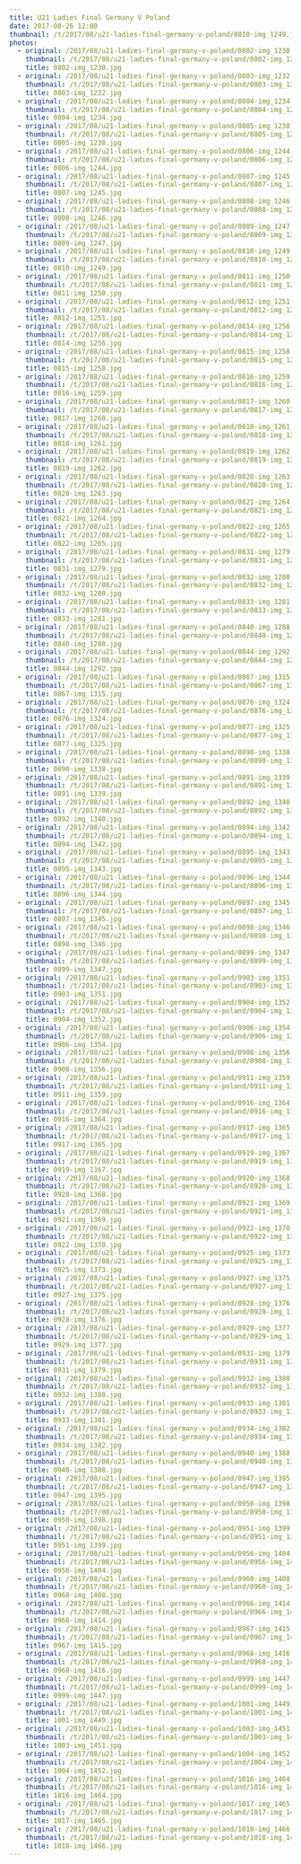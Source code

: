 ```yaml
---
title: U21 Ladies Final Germany V Poland
date: 2017-08-26 12:00
thumbnail: /t/2017/08/u21-ladies-final-germany-v-poland/0810-img_1249.jpg
photos:
  - original: /2017/08/u21-ladies-final-germany-v-poland/0802-img_1230.jpg
    thumbnail: /t/2017/08/u21-ladies-final-germany-v-poland/0802-img_1230.jpg
    title: 0802-img_1230.jpg
  - original: /2017/08/u21-ladies-final-germany-v-poland/0803-img_1232.jpg
    thumbnail: /t/2017/08/u21-ladies-final-germany-v-poland/0803-img_1232.jpg
    title: 0803-img_1232.jpg
  - original: /2017/08/u21-ladies-final-germany-v-poland/0804-img_1234.jpg
    thumbnail: /t/2017/08/u21-ladies-final-germany-v-poland/0804-img_1234.jpg
    title: 0804-img_1234.jpg
  - original: /2017/08/u21-ladies-final-germany-v-poland/0805-img_1238.jpg
    thumbnail: /t/2017/08/u21-ladies-final-germany-v-poland/0805-img_1238.jpg
    title: 0805-img_1238.jpg
  - original: /2017/08/u21-ladies-final-germany-v-poland/0806-img_1244.jpg
    thumbnail: /t/2017/08/u21-ladies-final-germany-v-poland/0806-img_1244.jpg
    title: 0806-img_1244.jpg
  - original: /2017/08/u21-ladies-final-germany-v-poland/0807-img_1245.jpg
    thumbnail: /t/2017/08/u21-ladies-final-germany-v-poland/0807-img_1245.jpg
    title: 0807-img_1245.jpg
  - original: /2017/08/u21-ladies-final-germany-v-poland/0808-img_1246.jpg
    thumbnail: /t/2017/08/u21-ladies-final-germany-v-poland/0808-img_1246.jpg
    title: 0808-img_1246.jpg
  - original: /2017/08/u21-ladies-final-germany-v-poland/0809-img_1247.jpg
    thumbnail: /t/2017/08/u21-ladies-final-germany-v-poland/0809-img_1247.jpg
    title: 0809-img_1247.jpg
  - original: /2017/08/u21-ladies-final-germany-v-poland/0810-img_1249.jpg
    thumbnail: /t/2017/08/u21-ladies-final-germany-v-poland/0810-img_1249.jpg
    title: 0810-img_1249.jpg
  - original: /2017/08/u21-ladies-final-germany-v-poland/0811-img_1250.jpg
    thumbnail: /t/2017/08/u21-ladies-final-germany-v-poland/0811-img_1250.jpg
    title: 0811-img_1250.jpg
  - original: /2017/08/u21-ladies-final-germany-v-poland/0812-img_1251.jpg
    thumbnail: /t/2017/08/u21-ladies-final-germany-v-poland/0812-img_1251.jpg
    title: 0812-img_1251.jpg
  - original: /2017/08/u21-ladies-final-germany-v-poland/0814-img_1256.jpg
    thumbnail: /t/2017/08/u21-ladies-final-germany-v-poland/0814-img_1256.jpg
    title: 0814-img_1256.jpg
  - original: /2017/08/u21-ladies-final-germany-v-poland/0815-img_1258.jpg
    thumbnail: /t/2017/08/u21-ladies-final-germany-v-poland/0815-img_1258.jpg
    title: 0815-img_1258.jpg
  - original: /2017/08/u21-ladies-final-germany-v-poland/0816-img_1259.jpg
    thumbnail: /t/2017/08/u21-ladies-final-germany-v-poland/0816-img_1259.jpg
    title: 0816-img_1259.jpg
  - original: /2017/08/u21-ladies-final-germany-v-poland/0817-img_1260.jpg
    thumbnail: /t/2017/08/u21-ladies-final-germany-v-poland/0817-img_1260.jpg
    title: 0817-img_1260.jpg
  - original: /2017/08/u21-ladies-final-germany-v-poland/0818-img_1261.jpg
    thumbnail: /t/2017/08/u21-ladies-final-germany-v-poland/0818-img_1261.jpg
    title: 0818-img_1261.jpg
  - original: /2017/08/u21-ladies-final-germany-v-poland/0819-img_1262.jpg
    thumbnail: /t/2017/08/u21-ladies-final-germany-v-poland/0819-img_1262.jpg
    title: 0819-img_1262.jpg
  - original: /2017/08/u21-ladies-final-germany-v-poland/0820-img_1263.jpg
    thumbnail: /t/2017/08/u21-ladies-final-germany-v-poland/0820-img_1263.jpg
    title: 0820-img_1263.jpg
  - original: /2017/08/u21-ladies-final-germany-v-poland/0821-img_1264.jpg
    thumbnail: /t/2017/08/u21-ladies-final-germany-v-poland/0821-img_1264.jpg
    title: 0821-img_1264.jpg
  - original: /2017/08/u21-ladies-final-germany-v-poland/0822-img_1265.jpg
    thumbnail: /t/2017/08/u21-ladies-final-germany-v-poland/0822-img_1265.jpg
    title: 0822-img_1265.jpg
  - original: /2017/08/u21-ladies-final-germany-v-poland/0831-img_1279.jpg
    thumbnail: /t/2017/08/u21-ladies-final-germany-v-poland/0831-img_1279.jpg
    title: 0831-img_1279.jpg
  - original: /2017/08/u21-ladies-final-germany-v-poland/0832-img_1280.jpg
    thumbnail: /t/2017/08/u21-ladies-final-germany-v-poland/0832-img_1280.jpg
    title: 0832-img_1280.jpg
  - original: /2017/08/u21-ladies-final-germany-v-poland/0833-img_1281.jpg
    thumbnail: /t/2017/08/u21-ladies-final-germany-v-poland/0833-img_1281.jpg
    title: 0833-img_1281.jpg
  - original: /2017/08/u21-ladies-final-germany-v-poland/0840-img_1288.jpg
    thumbnail: /t/2017/08/u21-ladies-final-germany-v-poland/0840-img_1288.jpg
    title: 0840-img_1288.jpg
  - original: /2017/08/u21-ladies-final-germany-v-poland/0844-img_1292.jpg
    thumbnail: /t/2017/08/u21-ladies-final-germany-v-poland/0844-img_1292.jpg
    title: 0844-img_1292.jpg
  - original: /2017/08/u21-ladies-final-germany-v-poland/0867-img_1315.jpg
    thumbnail: /t/2017/08/u21-ladies-final-germany-v-poland/0867-img_1315.jpg
    title: 0867-img_1315.jpg
  - original: /2017/08/u21-ladies-final-germany-v-poland/0876-img_1324.jpg
    thumbnail: /t/2017/08/u21-ladies-final-germany-v-poland/0876-img_1324.jpg
    title: 0876-img_1324.jpg
  - original: /2017/08/u21-ladies-final-germany-v-poland/0877-img_1325.jpg
    thumbnail: /t/2017/08/u21-ladies-final-germany-v-poland/0877-img_1325.jpg
    title: 0877-img_1325.jpg
  - original: /2017/08/u21-ladies-final-germany-v-poland/0890-img_1338.jpg
    thumbnail: /t/2017/08/u21-ladies-final-germany-v-poland/0890-img_1338.jpg
    title: 0890-img_1338.jpg
  - original: /2017/08/u21-ladies-final-germany-v-poland/0891-img_1339.jpg
    thumbnail: /t/2017/08/u21-ladies-final-germany-v-poland/0891-img_1339.jpg
    title: 0891-img_1339.jpg
  - original: /2017/08/u21-ladies-final-germany-v-poland/0892-img_1340.jpg
    thumbnail: /t/2017/08/u21-ladies-final-germany-v-poland/0892-img_1340.jpg
    title: 0892-img_1340.jpg
  - original: /2017/08/u21-ladies-final-germany-v-poland/0894-img_1342.jpg
    thumbnail: /t/2017/08/u21-ladies-final-germany-v-poland/0894-img_1342.jpg
    title: 0894-img_1342.jpg
  - original: /2017/08/u21-ladies-final-germany-v-poland/0895-img_1343.jpg
    thumbnail: /t/2017/08/u21-ladies-final-germany-v-poland/0895-img_1343.jpg
    title: 0895-img_1343.jpg
  - original: /2017/08/u21-ladies-final-germany-v-poland/0896-img_1344.jpg
    thumbnail: /t/2017/08/u21-ladies-final-germany-v-poland/0896-img_1344.jpg
    title: 0896-img_1344.jpg
  - original: /2017/08/u21-ladies-final-germany-v-poland/0897-img_1345.jpg
    thumbnail: /t/2017/08/u21-ladies-final-germany-v-poland/0897-img_1345.jpg
    title: 0897-img_1345.jpg
  - original: /2017/08/u21-ladies-final-germany-v-poland/0898-img_1346.jpg
    thumbnail: /t/2017/08/u21-ladies-final-germany-v-poland/0898-img_1346.jpg
    title: 0898-img_1346.jpg
  - original: /2017/08/u21-ladies-final-germany-v-poland/0899-img_1347.jpg
    thumbnail: /t/2017/08/u21-ladies-final-germany-v-poland/0899-img_1347.jpg
    title: 0899-img_1347.jpg
  - original: /2017/08/u21-ladies-final-germany-v-poland/0903-img_1351.jpg
    thumbnail: /t/2017/08/u21-ladies-final-germany-v-poland/0903-img_1351.jpg
    title: 0903-img_1351.jpg
  - original: /2017/08/u21-ladies-final-germany-v-poland/0904-img_1352.jpg
    thumbnail: /t/2017/08/u21-ladies-final-germany-v-poland/0904-img_1352.jpg
    title: 0904-img_1352.jpg
  - original: /2017/08/u21-ladies-final-germany-v-poland/0906-img_1354.jpg
    thumbnail: /t/2017/08/u21-ladies-final-germany-v-poland/0906-img_1354.jpg
    title: 0906-img_1354.jpg
  - original: /2017/08/u21-ladies-final-germany-v-poland/0908-img_1356.jpg
    thumbnail: /t/2017/08/u21-ladies-final-germany-v-poland/0908-img_1356.jpg
    title: 0908-img_1356.jpg
  - original: /2017/08/u21-ladies-final-germany-v-poland/0911-img_1359.jpg
    thumbnail: /t/2017/08/u21-ladies-final-germany-v-poland/0911-img_1359.jpg
    title: 0911-img_1359.jpg
  - original: /2017/08/u21-ladies-final-germany-v-poland/0916-img_1364.jpg
    thumbnail: /t/2017/08/u21-ladies-final-germany-v-poland/0916-img_1364.jpg
    title: 0916-img_1364.jpg
  - original: /2017/08/u21-ladies-final-germany-v-poland/0917-img_1365.jpg
    thumbnail: /t/2017/08/u21-ladies-final-germany-v-poland/0917-img_1365.jpg
    title: 0917-img_1365.jpg
  - original: /2017/08/u21-ladies-final-germany-v-poland/0919-img_1367.jpg
    thumbnail: /t/2017/08/u21-ladies-final-germany-v-poland/0919-img_1367.jpg
    title: 0919-img_1367.jpg
  - original: /2017/08/u21-ladies-final-germany-v-poland/0920-img_1368.jpg
    thumbnail: /t/2017/08/u21-ladies-final-germany-v-poland/0920-img_1368.jpg
    title: 0920-img_1368.jpg
  - original: /2017/08/u21-ladies-final-germany-v-poland/0921-img_1369.jpg
    thumbnail: /t/2017/08/u21-ladies-final-germany-v-poland/0921-img_1369.jpg
    title: 0921-img_1369.jpg
  - original: /2017/08/u21-ladies-final-germany-v-poland/0922-img_1370.jpg
    thumbnail: /t/2017/08/u21-ladies-final-germany-v-poland/0922-img_1370.jpg
    title: 0922-img_1370.jpg
  - original: /2017/08/u21-ladies-final-germany-v-poland/0925-img_1373.jpg
    thumbnail: /t/2017/08/u21-ladies-final-germany-v-poland/0925-img_1373.jpg
    title: 0925-img_1373.jpg
  - original: /2017/08/u21-ladies-final-germany-v-poland/0927-img_1375.jpg
    thumbnail: /t/2017/08/u21-ladies-final-germany-v-poland/0927-img_1375.jpg
    title: 0927-img_1375.jpg
  - original: /2017/08/u21-ladies-final-germany-v-poland/0928-img_1376.jpg
    thumbnail: /t/2017/08/u21-ladies-final-germany-v-poland/0928-img_1376.jpg
    title: 0928-img_1376.jpg
  - original: /2017/08/u21-ladies-final-germany-v-poland/0929-img_1377.jpg
    thumbnail: /t/2017/08/u21-ladies-final-germany-v-poland/0929-img_1377.jpg
    title: 0929-img_1377.jpg
  - original: /2017/08/u21-ladies-final-germany-v-poland/0931-img_1379.jpg
    thumbnail: /t/2017/08/u21-ladies-final-germany-v-poland/0931-img_1379.jpg
    title: 0931-img_1379.jpg
  - original: /2017/08/u21-ladies-final-germany-v-poland/0932-img_1380.jpg
    thumbnail: /t/2017/08/u21-ladies-final-germany-v-poland/0932-img_1380.jpg
    title: 0932-img_1380.jpg
  - original: /2017/08/u21-ladies-final-germany-v-poland/0933-img_1381.jpg
    thumbnail: /t/2017/08/u21-ladies-final-germany-v-poland/0933-img_1381.jpg
    title: 0933-img_1381.jpg
  - original: /2017/08/u21-ladies-final-germany-v-poland/0934-img_1382.jpg
    thumbnail: /t/2017/08/u21-ladies-final-germany-v-poland/0934-img_1382.jpg
    title: 0934-img_1382.jpg
  - original: /2017/08/u21-ladies-final-germany-v-poland/0940-img_1388.jpg
    thumbnail: /t/2017/08/u21-ladies-final-germany-v-poland/0940-img_1388.jpg
    title: 0940-img_1388.jpg
  - original: /2017/08/u21-ladies-final-germany-v-poland/0947-img_1395.jpg
    thumbnail: /t/2017/08/u21-ladies-final-germany-v-poland/0947-img_1395.jpg
    title: 0947-img_1395.jpg
  - original: /2017/08/u21-ladies-final-germany-v-poland/0950-img_1398.jpg
    thumbnail: /t/2017/08/u21-ladies-final-germany-v-poland/0950-img_1398.jpg
    title: 0950-img_1398.jpg
  - original: /2017/08/u21-ladies-final-germany-v-poland/0951-img_1399.jpg
    thumbnail: /t/2017/08/u21-ladies-final-germany-v-poland/0951-img_1399.jpg
    title: 0951-img_1399.jpg
  - original: /2017/08/u21-ladies-final-germany-v-poland/0956-img_1404.jpg
    thumbnail: /t/2017/08/u21-ladies-final-germany-v-poland/0956-img_1404.jpg
    title: 0956-img_1404.jpg
  - original: /2017/08/u21-ladies-final-germany-v-poland/0960-img_1408.jpg
    thumbnail: /t/2017/08/u21-ladies-final-germany-v-poland/0960-img_1408.jpg
    title: 0960-img_1408.jpg
  - original: /2017/08/u21-ladies-final-germany-v-poland/0966-img_1414.jpg
    thumbnail: /t/2017/08/u21-ladies-final-germany-v-poland/0966-img_1414.jpg
    title: 0966-img_1414.jpg
  - original: /2017/08/u21-ladies-final-germany-v-poland/0967-img_1415.jpg
    thumbnail: /t/2017/08/u21-ladies-final-germany-v-poland/0967-img_1415.jpg
    title: 0967-img_1415.jpg
  - original: /2017/08/u21-ladies-final-germany-v-poland/0968-img_1416.jpg
    thumbnail: /t/2017/08/u21-ladies-final-germany-v-poland/0968-img_1416.jpg
    title: 0968-img_1416.jpg
  - original: /2017/08/u21-ladies-final-germany-v-poland/0999-img_1447.jpg
    thumbnail: /t/2017/08/u21-ladies-final-germany-v-poland/0999-img_1447.jpg
    title: 0999-img_1447.jpg
  - original: /2017/08/u21-ladies-final-germany-v-poland/1001-img_1449.jpg
    thumbnail: /t/2017/08/u21-ladies-final-germany-v-poland/1001-img_1449.jpg
    title: 1001-img_1449.jpg
  - original: /2017/08/u21-ladies-final-germany-v-poland/1003-img_1451.jpg
    thumbnail: /t/2017/08/u21-ladies-final-germany-v-poland/1003-img_1451.jpg
    title: 1003-img_1451.jpg
  - original: /2017/08/u21-ladies-final-germany-v-poland/1004-img_1452.jpg
    thumbnail: /t/2017/08/u21-ladies-final-germany-v-poland/1004-img_1452.jpg
    title: 1004-img_1452.jpg
  - original: /2017/08/u21-ladies-final-germany-v-poland/1016-img_1464.jpg
    thumbnail: /t/2017/08/u21-ladies-final-germany-v-poland/1016-img_1464.jpg
    title: 1016-img_1464.jpg
  - original: /2017/08/u21-ladies-final-germany-v-poland/1017-img_1465.jpg
    thumbnail: /t/2017/08/u21-ladies-final-germany-v-poland/1017-img_1465.jpg
    title: 1017-img_1465.jpg
  - original: /2017/08/u21-ladies-final-germany-v-poland/1018-img_1466.jpg
    thumbnail: /t/2017/08/u21-ladies-final-germany-v-poland/1018-img_1466.jpg
    title: 1018-img_1466.jpg
---
```

